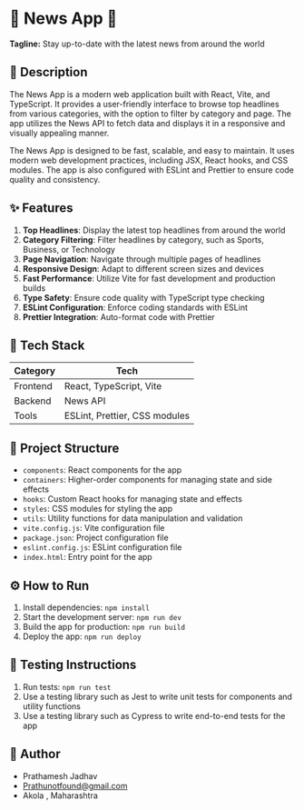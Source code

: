 🚀 **News App** 📰
================

**Tagline:** Stay up-to-date with the latest news from around the world

📖 **Description**
----------------

The News App is a modern web application built with React, Vite, and TypeScript. It provides a user-friendly interface to browse top headlines from various categories, with the option to filter by category and page. The app utilizes the News API to fetch data and displays it in a responsive and visually appealing manner.

The News App is designed to be fast, scalable, and easy to maintain. It uses modern web development practices, including JSX, React hooks, and CSS modules. The app is also configured with ESLint and Prettier to ensure code quality and consistency.


✨ **Features**
----------------

1. **Top Headlines**: Display the latest top headlines from around the world
2. **Category Filtering**: Filter headlines by category, such as Sports, Business, or Technology
3. **Page Navigation**: Navigate through multiple pages of headlines
4. **Responsive Design**: Adapt to different screen sizes and devices
5. **Fast Performance**: Utilize Vite for fast development and production builds
6. **Type Safety**: Ensure code quality with TypeScript type checking
7. **ESLint Configuration**: Enforce coding standards with ESLint
8. **Prettier Integration**: Auto-format code with Prettier


🧰 **Tech Stack**
----------------

| **Category** | **Tech** |
| --- | --- |
| Frontend | React, TypeScript, Vite |
| Backend | News API |
| Tools | ESLint, Prettier, CSS modules |


📁 **Project Structure**
-------------------------

* `components`: React components for the app
* `containers`: Higher-order components for managing state and side effects
* `hooks`: Custom React hooks for managing state and effects
* `styles`: CSS modules for styling the app
* `utils`: Utility functions for data manipulation and validation
* `vite.config.js`: Vite configuration file
* `package.json`: Project configuration file
* `eslint.config.js`: ESLint configuration file
* `index.html`: Entry point for the app


⚙️ **How to Run**
----------------

1. Install dependencies: `npm install`
2. Start the development server: `npm run dev`
3. Build the app for production: `npm run build`
4. Deploy the app: `npm run deploy`


🧪 **Testing Instructions**
-------------------------

1. Run tests: `npm run test`
2. Use a testing library such as Jest to write unit tests for components and utility functions
3. Use a testing library such as Cypress to write end-to-end tests for the app


👤 **Author**
-------------

* Prathamesh Jadhav
* Prathunotfound@gmail.com
* Akola , Maharashtra 

